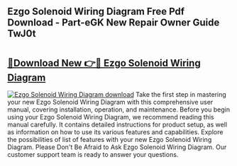 ## Ezgo Solenoid Wiring Diagram Free Pdf Download - Part-eGK New Repair Owner Guide TwJ0t

# <h2><a href="http://dfp0rni.blite.top/?on=Ezgo+Solenoid+Wiring+Diagram">🔗Download New 👉🔴 Ezgo Solenoid Wiring Diagram</a></h2>

[![Ezgo Solenoid Wiring Diagram download](https://i.imgur.com/lujVjoI.png)](http://dfp0rni.blite.top/?on=Ezgo+Solenoid+Wiring+Diagram)
Take the first step in mastering your new Ezgo Solenoid Wiring Diagram with this comprehensive user manual, covering installation, operation, and maintenance. Before you begin using your Ezgo Solenoid Wiring Diagram, we recommend reading this manual carefully. It contains detailed instructions for product setup, as well as information on how to use its various features and capabilities. Explore the possibilities of list of features with your new Ezgo Solenoid Wiring Diagram. Please Don't Be Afraid to Ask Ezgo Solenoid Wiring Diagram. Our customer support team is ready to answer your questions.
